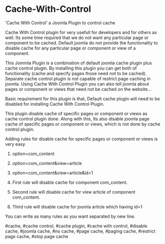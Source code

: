 # Cache-With-Control
'Cache With Control' a Joomla Plugin to control cache

Cache With Control plugin for very usefull for developers and for others as well. Its some time required that we do not want any particular page or component to be cached. Default joomla do not provide the functionality to disable cache for any particular page or component or view of a component.

This Jommla Plugin is a combination of default joomla cache plugin plus cache control plugin. By installing this plugin you can get both of functionality (cache and specify pages those need not to be cached). Separate cache control plugin is not capable of restrict page caching in joomla. Using Cache With Control Plugin you can also tell joomla about pages or component or views that need not be cached on the website...

Basic requirement for this plugin is that, Default cache plugin will need to be disabled for installing Cache With Control Plugin.

This plugin disable cache of specific pages or component or views as cache control plugin done. Along with this, Its also disable joomla page  cache of specific pages or component or views, which is not done by cache control plugin.

Adding rules for disable cache for specific pages or component or views is very easy.

1. option=com_content
2. option=com_content&view=article
3. option=com_content&view=article&id=1

1. First rule will disable cache for component com_content.
2. Second rule will disable cache for view article of component com_content.
3. Third rule will disable cache for joomla article which having id=1

You can write as many rules as you want separated by new line.

#cache, 
#cache control,
#cache plugin, 
#cache with control, 
#disable cache, 
#joomla cache, 
#no cache, 
#page cache, 
#paging cache, 
#restrict page cache, 
#stop page cache
